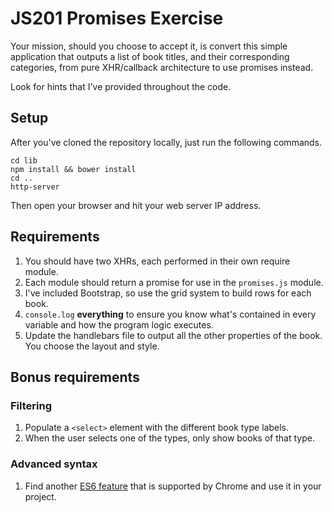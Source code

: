 # JS201 Promises Exercise

Your mission, should you choose to accept it, is convert this simple application that outputs a list of book titles, and their corresponding categories, from pure XHR/callback architecture to use promises instead.

Look for hints that I've provided throughout the code.

## Setup

After you've cloned the repository locally, just run the following commands.

```
cd lib
npm install && bower install
cd ..
http-server
```

Then open your browser and hit your web server IP address.

## Requirements

1. You should have two XHRs, each performed in their own require module.
1. Each module should return a promise for use in the `promises.js` module.
1. I've included Bootstrap, so use the grid system to build rows for each book.
1. `console.log` **everything** to ensure you know what's contained in every variable and how the program logic executes.
1. Update the handlebars file to output all the other properties of the book. You choose the layout and style.

## Bonus requirements

### Filtering

1. Populate a `<select>` element with the different book type labels.
1. When the user selects one of the types, only show books of that type.

### Advanced syntax

1. Find another [ES6 feature](http://es6-features.org/) that is supported by Chrome and use it in your project.
